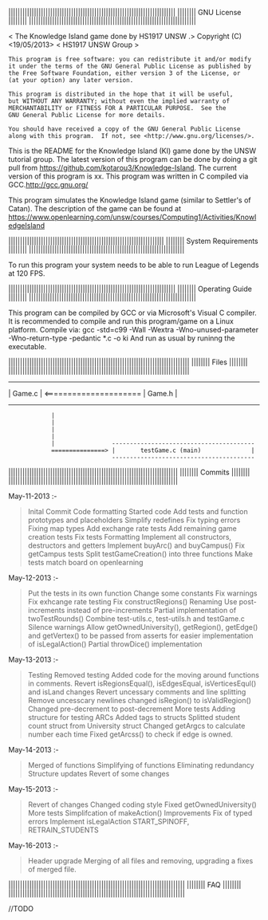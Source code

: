 
||||||||||||||||||||||||||||||||||||||||||||||||||||||||||||||||||||||||
||||||||                     GNU License                        ||||||||
||||||||||||||||||||||||||||||||||||||||||||||||||||||||||||||||||||||||

< The Knowledge Island game done by HS1917 UNSW .>
    Copyright (C) <19/05/2013>  < HS1917 UNSW Group >

    This program is free software: you can redistribute it and/or modify
    it under the terms of the GNU General Public License as published by
    the Free Software Foundation, either version 3 of the License, or
    (at your option) any later version.

    This program is distributed in the hope that it will be useful,
    but WITHOUT ANY WARRANTY; without even the implied warranty of
    MERCHANTABILITY or FITNESS FOR A PARTICULAR PURPOSE.  See the
    GNU General Public License for more details.

    You should have received a copy of the GNU General Public License
    along with this program.  If not, see <http://www.gnu.org/licenses/>.

This is the README for the Knowledge Island (KI) game done by the UNSW
tutorial group. The latest version of this program can be done by doing a git pull
from https://github.com/kotarou3/Knowledge-Island. The current version of this 
program is xx. This program was written in C compiled via GCC.http://gcc.gnu.org/

This program simulates the Knowledge Island game (similar to Settler's of Catan). The
description of the game can be found at https://www.openlearning.com/unsw/courses/Computing1/Activities/KnowledgeIsland

|||||||||||||||||||||||||||||||||||||||||||||||||||||||||||||||||||
||||||||               System Requirements                 ||||||||
|||||||||||||||||||||||||||||||||||||||||||||||||||||||||||||||||||

To run this program your system needs to be able to run League of Legends at 120
FPS. 

||||||||||||||||||||||||||||||||||||||||||||||||||||||||||||||||||||||||
||||||||               Operating Guide                          ||||||||
||||||||||||||||||||||||||||||||||||||||||||||||||||||||||||||||||||||||

This program can be compiled by GCC or via Microsoft's Visual C compiler. It is
recommended to compile and run this program/game on a Linux platform. 
Compile via:
gcc -std=c99 -Wall -Wextra -Wno-unused-parameter -Wno-return-type -pedantic *.c -o ki
And run as usual by runinng the executable.

||||||||||||||||||||||||||||||||||||||||||||||||||||||||||||||||||||||||||||||
||||||||               Files                                          ||||||||
||||||||||||||||||||||||||||||||||||||||||||||||||||||||||||||||||||||||||||||


----------------------------------------                          ----------------------------------------
|             Game.c                    |  <===================== |             Game.h                   |
----------------------------------------                          ----------------------------------------
                |
                |
                |
                |
                |                ----------------------------------------
                ===============> |       testGame.c (main)              |
                                 ----------------------------------------
                                                   
                                                   
                                                   
|||||||||||||||||||||||||||||||||||||||||||||||||||||||||||||||||||||||||
||||||||                       Commits                           ||||||||
|||||||||||||||||||||||||||||||||||||||||||||||||||||||||||||||||||||||||        

May-11-2013 :-

>Inital Commit
>Code formatting
>Started code
>Add tests and function prototypes and placeholders
>Simplify redefines
>Fix typing errors
>Fixing map types
>Add exchange rate tests
>Add remaining game creation tests
>Fix tests
>Formatting
>Implement all constructors, destructors and getters
>Implement buyArc() and buyCampus()
>Fix getCampus tests
>Split testGameCreation() into three functions
>Make tests match board on openlearning

May-12-2013 :-
>Put the tests in its own function
>Change some constants
>Fix warnings
>Fix exhcange rate testing
>Fix constructRegions()
>Renaming
>Use post-increments instead of pre-increments
>Partial implementation of twoTestRounds()
>Combine test-utils.c, test-utils.h and testGame.c
>Silence warnings
>Allow getOwnedUniversity(), getRegion(), getEdge() and getVertex()
to be passed from asserts for easier implementation of isLegalAction()
>Partial throwDice() implementation

May-13-2013 :-
>Testing
>Removed testing
>Added code for the moving around functions in comments.
>Revert isRegionsEqual(), isEdgesEqual, isVerticesEqul() and isLand
changes
>Revert uncessary comments and line splitting
>Remove uncesscary newlines
>changed isRegion() to isValidRegion()
>Changed pre-decrement to post-decrement
>More tests
>Adding structure for testing ARCs
>Added tags to structs
>Splitted student count struct from University struct
>Changed getArgcs to calculate number each time
>Fixed getArcss() to check if edge is owned.

May-14-2013 :-
>Merged of functions
>Simplifying of functions
>Eliminating redundancy
>Structure updates
>Revert of some changes

May-15-2013 :-
>Revert of changes
>Changed coding style
>Fixed getOwnedUniversity()
>More tests
>Simplifcation of makeAction()
>Improvements
>Fix of typed errors
>Implement isLegalAction START_SPINOFF, RETRAIN_STUDENTS

May-16-2013 :-
>Header upgrade
>Merging of all files and removing, upgrading a fixes of merged file.

||||||||||||||||||||||||||||||||||||||||||||||||||||||||||||||||||||||||||||
||||||||                         FAQ                                ||||||||
||||||||||||||||||||||||||||||||||||||||||||||||||||||||||||||||||||||||||||                                   
                                                   

//TODO




